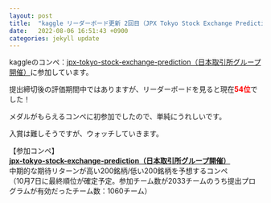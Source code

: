 ```yaml
---
layout: post
title:  "kaggle リーダーボード更新 2回目（JPX Tokyo Stock Exchange Prediction）"
date:   2022-08-06 16:51:43 +0900
categories: jekyll update
---
```


kaggleのコンペ：<a href="https://www.kaggle.com/competitions/jpx-tokyo-stock-exchange-prediction" target="_blank">jpx-tokyo-stock-exchange-prediction（日本取引所グループ開催）</a>に参加しています。

提出締切後の評価期間中ではありますが、リーダーボードを見ると現在<span style="color: red; ">**54位**</span>でした！

メダルがもらえるコンペに初参加でしたので、単純にうれしいです。

入賞は難しそうですが、ウォッチしていきます。

【参加コンペ】  
**<a href="https://www.kaggle.com/competitions/jpx-tokyo-stock-exchange-prediction" target="_blank">jpx-tokyo-stock-exchange-prediction（日本取引所グループ開催）</a>**  
中期的な期待リターンが高い200銘柄/低い200銘柄を予想するコンペ  
（10月7日に最終順位が確定予定。参加チーム数が2033チームのうち提出プログラムが有効だったチーム数：1060チーム）

